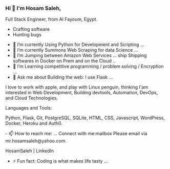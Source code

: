 ### Hi 👋 I'm Hosam Saleh,

Full Stack Engineer, from Al Fayoum, Egypt.
* Crafting software
* Hunting bugs

- 🔭 I’m currently Using Python for Development and Scripting ...
- 🌱 I’m currently Summons Web Scraping for data Science ...
- 👯 I’m Jumping between Amazon Web Services ...
ship Shipping softwares in Docker on Prem and on the Cloud ..
- 🤔 I’m Learning competitive programming / problem solving / Encryption ...
- 💬 Ask me about Building the web: I use Flask ...

I love to work with apple, and play with Linux penguin, thinking I'am interested in Web Development, Building devtools, Automation, DevOps, and Cloud Technologies.

Languages and Tools:

Python, Flask, Git, PostgreSQL, SQLite, HTML, CSS, Javascript, WordPress, Docker, Heroku and Auth0.
<link rel="stylesheet" href="https://cdn.jsdelivr.net/gh/devicons/devicon@master/devicon.min.css">
- 📫 How to reach me: ...
Connect with me:mailbox Please email via mr.hosamsaleh@yahoo.com.

HosamSaleh | LinkedIn

- ⚡ Fun fact: Coding is what makes life tasty ...
